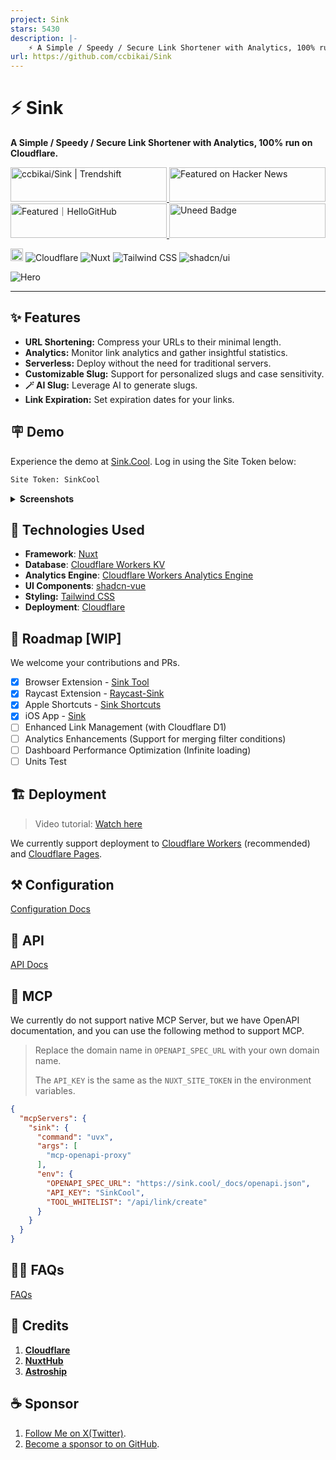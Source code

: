 ```yaml
---
project: Sink
stars: 5430
description: |-
    ⚡ A Simple / Speedy / Secure Link Shortener with Analytics, 100% run on Cloudflare.
url: https://github.com/ccbikai/Sink
---
```


# ⚡ Sink

**A Simple / Speedy / Secure Link Shortener with Analytics, 100% run on Cloudflare.**

<a href="https://trendshift.io/repositories/10421" target="_blank">
  <img
    src="https://trendshift.io/api/badge/repositories/10421"
    alt="ccbikai/Sink | Trendshift"
    width="250"
    height="55"
  />
</a>
<a href="https://news.ycombinator.com/item?id=40843683" target="_blank">
  <img
    src="https://hackernews-badge.vercel.app/api?id=40843683"
    alt="Featured on Hacker News"
    width="250"
    height="55"
  />
</a>
<a href="https://hellogithub.com/repository/57771fd91d1542c7a470959b677a9944" target="_blank">
  <img
    src="https://abroad.hellogithub.com/v1/widgets/recommend.svg?rid=57771fd91d1542c7a470959b677a9944&claim_uid=qi74Zp23wYKeAVB&theme=neutral"
    alt="Featured｜HelloGitHub"
    width="250"
    height="55"
  />
</a>
<a href="https://www.uneed.best/tool/sink" target="_blank">
  <img
    src="https://www.uneed.best/POTW1.png"
    alt="Uneed Badge"
    width="250"
    height="55"
  />
</a>

[<img src="https://devin.ai/assets/deepwiki-badge.png" alt="DeepWiki" height="20"/>](https://deepwiki.com/ccbikai/Sink)
![Cloudflare](https://img.shields.io/badge/Cloudflare-F69652?style=flat&logo=cloudflare&logoColor=white)
![Nuxt](https://img.shields.io/badge/Nuxt-00DC82?style=flat&logo=nuxtdotjs&logoColor=white)
![Tailwind CSS](https://img.shields.io/badge/Tailwind%20CSS-06B6D4?style=flat&logo=tailwindcss&logoColor=white)
![shadcn/ui](https://img.shields.io/badge/shadcn/ui-000000?style=flat&logo=shadcnui&logoColor=white)

![Hero](./public/image.png)

---

## ✨ Features

- **URL Shortening:** Compress your URLs to their minimal length.
- **Analytics:** Monitor link analytics and gather insightful statistics.
- **Serverless:** Deploy without the need for traditional servers.
- **Customizable Slug:** Support for personalized slugs and case sensitivity.
- **🪄 AI Slug:** Leverage AI to generate slugs.
- **Link Expiration:** Set expiration dates for your links.

## 🪧 Demo

Experience the demo at [Sink.Cool](https://sink.cool/dashboard). Log in using the Site Token below:

```txt
Site Token: SinkCool
```

<details>
  <summary><b>Screenshots</b></summary>
  <img alt="Analytics" src="./docs/images/sink.cool_dashboard.png"/>
  <img alt="Links" src="./docs/images/sink.cool_dashboard_links.png"/>
  <img alt="Link Analytics" src="./docs/images/sink.cool_dashboard_link_slug.png"/>
</details>

## 🧱 Technologies Used

- **Framework**: [Nuxt](https://nuxt.com/)
- **Database**: [Cloudflare Workers KV](https://developers.cloudflare.com/kv/)
- **Analytics Engine**: [Cloudflare Workers Analytics Engine](https://developers.cloudflare.com/analytics/)
- **UI Components**: [shadcn-vue](https://www.shadcn-vue.com/)
- **Styling:** [Tailwind CSS](https://tailwindcss.com/)
- **Deployment**: [Cloudflare](https://www.cloudflare.com/)

## 🚗 Roadmap [WIP]

We welcome your contributions and PRs.

- [x] Browser Extension - [Sink Tool](https://github.com/zhuzhuyule/sink-extension)
- [x] Raycast Extension - [Raycast-Sink](https://github.com/foru17/raycast-sink)
- [x] Apple Shortcuts - [Sink Shortcuts](https://s.search1api.com/sink001)
- [x] iOS App - [Sink](https://apps.apple.com/app/id6745417598)
- [ ] Enhanced Link Management (with Cloudflare D1)
- [ ] Analytics Enhancements (Support for merging filter conditions)
- [ ] Dashboard Performance Optimization (Infinite loading)
- [ ] Units Test

## 🏗️ Deployment

> Video tutorial: [Watch here](https://www.youtube.com/watch?v=MkU23U2VE9E)

We currently support deployment to [Cloudflare Workers](./docs/deployment/workers.md) (recommended) and [Cloudflare Pages](./docs/deployment/pages.md).

## ⚒️ Configuration

[Configuration Docs](./docs/configuration.md)

## 🔌 API

[API Docs](./docs/api.md)

## 🧰 MCP

We currently do not support native MCP Server, but we have OpenAPI documentation, and you can use the following method to support MCP.

> Replace the domain name in `OPENAPI_SPEC_URL` with your own domain name.
>
> The `API_KEY` is the same as the `NUXT_SITE_TOKEN` in the environment variables.

```json
{
  "mcpServers": {
    "sink": {
      "command": "uvx",
      "args": [
        "mcp-openapi-proxy"
      ],
      "env": {
        "OPENAPI_SPEC_URL": "https://sink.cool/_docs/openapi.json",
        "API_KEY": "SinkCool",
        "TOOL_WHITELIST": "/api/link/create"
      }
    }
  }
}
```

## 🙋🏻 FAQs

[FAQs](./docs/faqs.md)

## 💖 Credits

1. [**Cloudflare**](https://www.cloudflare.com/)
2. [**NuxtHub**](https://hub.nuxt.com/)
3. [**Astroship**](https://astroship.web3templates.com/)

## ☕ Sponsor

1. [Follow Me on X(Twitter)](https://404.li/kai).
2. [Become a sponsor to on GitHub](https://github.com/sponsors/ccbikai).

